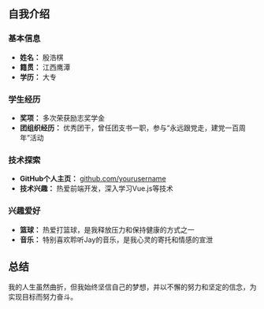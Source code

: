 
## 自我介绍

### 基本信息
- **姓名：** 殷浩棋
- **籍贯：** 江西鹰潭
- **学历：** 大专

### 学生经历
- **奖项：** 多次荣获励志奖学金
- **团组织经历：** 优秀团干，曾任团支书一职，参与“永远跟党走，建党一百周年”活动

### 技术探索
- **GitHub个人主页：** [github.com/yourusername](https://github.com/yourusername)
- **技术兴趣：** 热爱前端开发，深入学习Vue.js等技术

### 兴趣爱好
- **篮球：** 热爱打篮球，是我释放压力和保持健康的方式之一
- **音乐：** 特别喜欢聆听Jay的音乐，是我心灵的寄托和情感的宣泄

## 总结
我的人生虽然曲折，但我始终坚信自己的梦想，并以不懈的努力和坚定的信念，为实现目标而努力奋斗。
